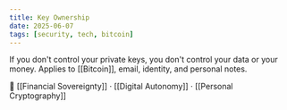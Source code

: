 ```yaml
---
title: Key Ownership
date: 2025-06-07
tags: [security, tech, bitcoin]
---
```


If you don't control your private keys, you don't control your data or your money. Applies to [[Bitcoin]], email, identity, and personal notes.

📎 [[Financial Sovereignty]] · [[Digital Autonomy]] · [[Personal Cryptography]]
